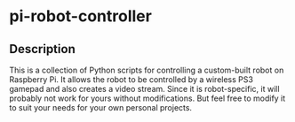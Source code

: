 # pi-robot-controller

## Description
This is a collection of Python scripts for controlling a custom-built robot on Raspberry Pi. It allows the robot to be controlled by a wireless PS3 gamepad and also creates a video stream. Since it is robot-specific, it will probably not work for yours without modifications. But feel free to modify it to suit your needs for your own personal projects.



